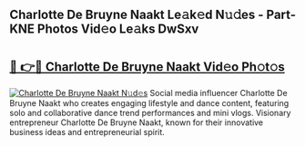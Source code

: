 ## Charlotte De Bruyne Naakt Le𝚊k𝚎d N𝚞𝚍es - Part-KNE Photos Vid𝚎o Le𝚊ks DwSxv

# <h2><a href="http://fb3xiv.evod.top/?m=Charlotte+De+Bruyne+Naakt">🔗 👉🔴 Charlotte De Bruyne Naakt Vid𝚎o Ph𝚘t𝚘s</a></h2>

[![Charlotte De Bruyne Naakt N𝚞d𝚎s](https://i.imgur.com/8V9OHl7.gif)](http://fb3xiv.evod.top/?m=Charlotte+De+Bruyne+Naakt)
Social media influencer Charlotte De Bruyne Naakt who creates engaging lifestyle and dance content, featuring solo and collaborative dance trend performances and mini vlogs. Visionary entrepreneur Charlotte De Bruyne Naakt, known for their innovative business ideas and entrepreneurial spirit. 
